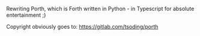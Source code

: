 Rewriting Porth, which is Forth written in Python - in Typescript for absolute entertainment ;)

Copyright obviously goes to: https://gitlab.com/tsoding/porth
